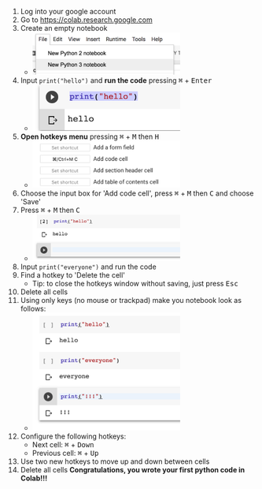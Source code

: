 1. Log into your google account
2. Go to https://colab.research.google.com
3. Create an empty notebook
    * <img src="1_new_colab.png" width="300px">
4. Input `print("hello")` and **run the code** pressing <kbd>⌘</kbd> + <kbd>Enter</kbd>
    * <img src="2_hello-out.png" width="300px">
5. **Open hotkeys menu** pressing <kbd>⌘</kbd> + <kbd>M</kbd> then <kbd>H</kbd>
    * <img src="3_hotkeys.png" width="300px">
6. Choose the input box for 'Add code cell', press <kbd>⌘</kbd> + <kbd>M</kbd> then <kbd>C</kbd> and choose 'Save'
7. Press <kbd>⌘</kbd> + <kbd>M</kbd> then <kbd>C</kbd>
    * <img src="4_newcell.png" width="300px">
8. Input `print("everyone")` and run the code
9. Find a hotkey to 'Delete the cell'
    * Tip: to close the hotkeys window without saving, just press <kbd>Esc</kbd>
10. Delete all cells
11. Using only keys (no mouse or trackpad) make you notebook look as follows:
    * <img src="5_exercise.png" width="300px">
12. Configure the following hotkeys:
    * Next cell: <kbd>⌘</kbd> + <kbd>Down</kbd>
    * Previous cell: <kbd>⌘</kbd> + <kbd>Up</kbd>
13. Use two new hotkeys to move up and down between cells
14. Delete all cells
**Congratulations, you wrote your first python code in Colab!!!**
